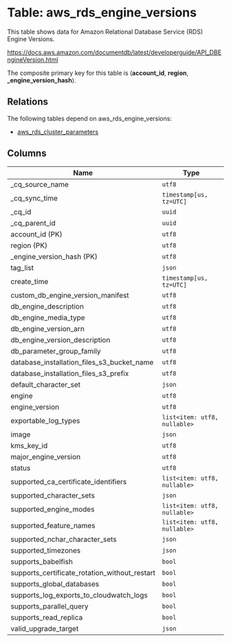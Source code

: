 # Table: aws_rds_engine_versions

This table shows data for Amazon Relational Database Service (RDS) Engine Versions.

https://docs.aws.amazon.com/documentdb/latest/developerguide/API_DBEngineVersion.html

The composite primary key for this table is (**account_id**, **region**, **_engine_version_hash**).

## Relations

The following tables depend on aws_rds_engine_versions:
  - [aws_rds_cluster_parameters](aws_rds_cluster_parameters)

## Columns

| Name          | Type          |
| ------------- | ------------- |
|_cq_source_name|`utf8`|
|_cq_sync_time|`timestamp[us, tz=UTC]`|
|_cq_id|`uuid`|
|_cq_parent_id|`uuid`|
|account_id (PK)|`utf8`|
|region (PK)|`utf8`|
|_engine_version_hash (PK)|`utf8`|
|tag_list|`json`|
|create_time|`timestamp[us, tz=UTC]`|
|custom_db_engine_version_manifest|`utf8`|
|db_engine_description|`utf8`|
|db_engine_media_type|`utf8`|
|db_engine_version_arn|`utf8`|
|db_engine_version_description|`utf8`|
|db_parameter_group_family|`utf8`|
|database_installation_files_s3_bucket_name|`utf8`|
|database_installation_files_s3_prefix|`utf8`|
|default_character_set|`json`|
|engine|`utf8`|
|engine_version|`utf8`|
|exportable_log_types|`list<item: utf8, nullable>`|
|image|`json`|
|kms_key_id|`utf8`|
|major_engine_version|`utf8`|
|status|`utf8`|
|supported_ca_certificate_identifiers|`list<item: utf8, nullable>`|
|supported_character_sets|`json`|
|supported_engine_modes|`list<item: utf8, nullable>`|
|supported_feature_names|`list<item: utf8, nullable>`|
|supported_nchar_character_sets|`json`|
|supported_timezones|`json`|
|supports_babelfish|`bool`|
|supports_certificate_rotation_without_restart|`bool`|
|supports_global_databases|`bool`|
|supports_log_exports_to_cloudwatch_logs|`bool`|
|supports_parallel_query|`bool`|
|supports_read_replica|`bool`|
|valid_upgrade_target|`json`|